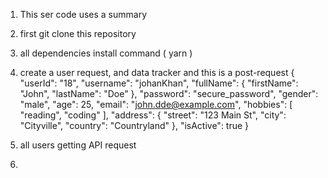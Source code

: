 1. This ser code uses a summary
2. first git clone this repository
3. all dependencies install command ( yarn )
4. create a user request, and data tracker and this is a post-request 
 {
    "userId": "18",
    "username": "johanKhan",
    "fullName": {
        "firstName": "John",
        "lastName": "Doe"
    },
    "password": "secure_password",
    "gender": "male",
    "age": 25,
    "email": "john.dde@example.com",
    "hobbies": [
        "reading",
        "coding"
    ],
    "address": {
        "street": "123 Main St",
        "city": "Cityville",
        "country": "Countryland"
    },
    "isActive": true
}

5. all users getting API request
6. 
